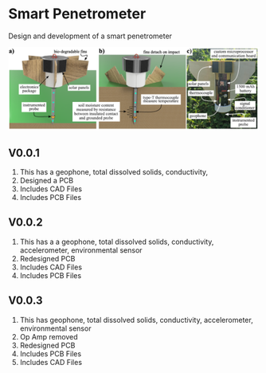 # Smart Penetrometer
Design and development of a smart penetrometer

<p align="center">
<img src="image.PNG" alt="drawing" width="700"/>
</p>
<p align="center">
</p>

## V0.0.1
1. This has a geophone, total dissolved solids, conductivity, 
1. Designed a PCB
1. Includes CAD Files
1. Includes PCB Files

## V0.0.2
1. This has a a geophone, total dissolved solids, conductivity, accelerometer, environmental sensor
1. Redesigned PCB
1. Includes CAD Files
1. Includes PCB Files

## V0.0.3
1. This has geophone, total dissolved solids, conductivity, accelerometer, environmental sensor
1. Op Amp removed
1. Redesigned PCB
1. Includes PCB Files
1. Includes CAD Files











